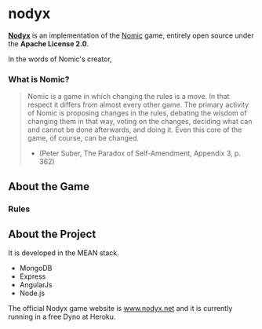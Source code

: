 # nodyx

[**Nodyx**](http://www.nodyx.net/) is an implementation of the [Nomic](http://www.nomic.net/) game,
entirely open source under the __Apache License 2.0__.

In the words of Nomic's creator,

### What is Nomic?

> Nomic is a game in which changing the rules is a move. In that respect it differs from almost every other game. The primary activity of Nomic is proposing changes in the rules, debating the wisdom of changing them in that way, voting on the changes, deciding what can and cannot be done afterwards, and doing it. Even this core of the game, of course, can be changed.
> - (Peter Suber, The Paradox of Self-Amendment, Appendix 3, p. 362)

## About the Game

### Rules

## About the Project

It is developed in the MEAN stack.

* MongoDB
* Express
* AngularJs
* Node.js

The official Nodyx game website is www.nodyx.net and it is currently running in a free Dyno at Heroku.
